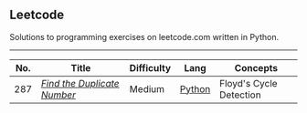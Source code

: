 <h2>Leetcode</h2>
Solutions to programming exercises on leetcode.com written in Python. 

---

| No. | Title | Difficulty | Lang | Concepts
| --- | --- | --- | --- | --- |
| 287 | *[Find the Duplicate Number](https://leetcode.com/problems/find-the-duplicate-number/)* | Medium | [Python](https://github.com/ARS-Technica/Leetcode/tree/main/Python/287%20Find%20the%20Duplicate%20Number) | Floyd's Cycle Detection | 

